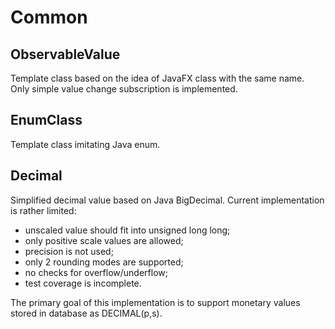 # Common

## ObservableValue

Template class based on the idea of JavaFX class with the same name.
Only simple value change subscription is implemented.

## EnumClass

Template class imitating Java enum.

## Decimal

Simplified decimal value based on Java BigDecimal. Current implementation is rather limited:
+ unscaled value should fit into unsigned long long;
+ only positive scale values are allowed;
+ precision is not used;
+ only 2 rounding modes are supported;
+ no checks for overflow/underflow;
+ test coverage is incomplete.

The primary goal of this implementation is to support monetary values stored in database as DECIMAL(p,s).
